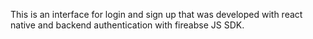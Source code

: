 This is an interface for login and sign up that was developed with react native and backend authentication with fireabse JS SDK.

